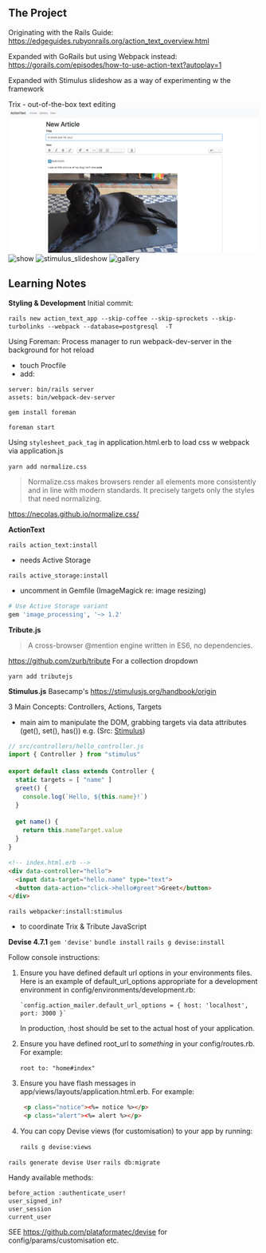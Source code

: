 ## The Project
Originating with the Rails Guide:
https://edgeguides.rubyonrails.org/action_text_overview.html

Expanded with GoRails but using Webpack instead:
https://gorails.com/episodes/how-to-use-action-text?autoplay=1

Expanded with Stimulus slideshow as a way of experimenting w the framework

Trix - out-of-the-box text editing
![trix](images/actiontexteditor.jpg)
![show](show_page.jpg)
![stimulus_slideshow](https://raw.githubusercontent.com/ClareBee/action_text/images/stimulus_slideshow.jpg)
![gallery](https://raw.githubusercontent.com/ClareBee/action_text/images/gallery.jpg)

## Learning Notes

**Styling & Development**
Initial commit:
```
rails new action_text_app --skip-coffee --skip-sprockets --skip-turbolinks --webpack --database=postgresql  -T
```
Using Foreman:
Process manager to run webpack-dev-server in the background for hot reload
- touch Procfile
- add:
```
server: bin/rails server
assets: bin/webpack-dev-server
```

```
gem install foreman
```
```
foreman start
```
Using `stylesheet_pack_tag` in application.html.erb to load css w webpack via application.js

`yarn add normalize.css`
>Normalize.css makes browsers render all elements more consistently and in line with modern standards. It precisely targets only the styles that need normalizing.

https://necolas.github.io/normalize.css/

**ActionText**
```
rails action_text:install
```

- needs Active Storage
```
rails active_storage:install
```
- uncomment in Gemfile (ImageMagick re: image resizing)
```ruby
# Use Active Storage variant
gem 'image_processing', '~> 1.2'

```
**Tribute.js**
>A cross-browser @mention engine written in ES6, no dependencies.

https://github.com/zurb/tribute
For a collection dropdown

```
yarn add tributejs

```
**Stimulus.js**
Basecamp's https://stimulusjs.org/handbook/origin

3 Main Concepts: Controllers, Actions, Targets
- main aim to manipulate the DOM, grabbing targets via data attributes (get(), set(), has())
e.g. (Src: [Stimulus](https://stimulusjs.org/handbook/origin))
```javascript
// src/controllers/hello_controller.js
import { Controller } from "stimulus"

export default class extends Controller {
  static targets = [ "name" ]
  greet() {
    console.log(`Hello, ${this.name}!`)
  }

  get name() {
    return this.nameTarget.value
  }
}
```
```html
<!-- index.html.erb -->
<div data-controller="hello">
  <input data-target="hello.name" type="text">
  <button data-action="click->hello#greet">Greet</button>
</div>
```
```
rails webpacker:install:stimulus
```
- to coordinate Trix & Tribute JavaScript

**Devise 4.7.1**
`gem 'devise'`
`bundle install`
`rails g devise:install`

Follow console instructions:
1. Ensure you have defined default url options in your environments files. Here
     is an example of default_url_options appropriate for a development environment
     in config/environments/development.rb:

       `config.action_mailer.default_url_options = { host: 'localhost', port: 3000 }`

     In production, :host should be set to the actual host of your application.

  2. Ensure you have defined root_url to *something* in your config/routes.rb.
     For example:

       `root to: "home#index"`

  3. Ensure you have flash messages in app/views/layouts/application.html.erb.
     For example:
      ```html
       <p class="notice"><%= notice %></p>
       <p class="alert"><%= alert %></p>
       ```

  4. You can copy Devise views (for customisation) to your app by running:

       `rails g devise:views`

`rails generate devise User`
`rails db:migrate`

Handy available methods:
```
before_action :authenticate_user!
user_signed_in?
user_session
current_user
```
SEE https://github.com/plataformatec/devise for config/params/customisation etc.
